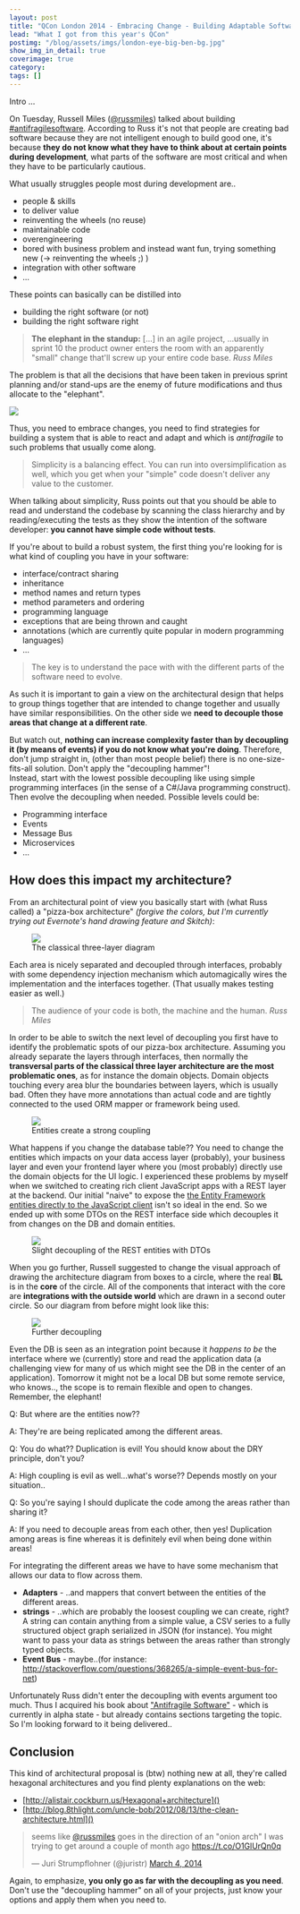 ```yaml
---
layout: post
title: "QCon London 2014 - Embracing Change - Building Adaptable Software with Events"
lead: "What I got from this year's QCon"
postimg: "/blog/assets/imgs/london-eye-big-ben-bg.jpg"
show_img_in_detail: true
coverimage: true
category:
tags: []
---
```


Intro ...

On Tuesday, Russell Miles ([@russmiles](https://twitter.com/russmiles)) talked about building [#antifragilesoftware](https://twitter.com/search?q=%23antifragilesoftware&src=typd). According to Russ it's not that people are creating bad software because they are not intelligent enough to build good one, it's because **they do not know what they have to think about at certain points during development**, what parts of the software are most critical and when they have to be particularly cautious. 

What usually struggles people most during development are..

- people & skills
- to deliver value
- reinventing the wheels (no reuse)
- maintainable code
- overengineering
- bored with business problem and instead want fun, trying something new (-> reinventing the wheels ;) )
- integration with other software
- ...

These points can basically can be distilled into

- building the right software (or not)
- building the right software right

> **The elephant in the standup:** [...] in an agile project, ...usually in sprint 10 the product owner enters the room with an apparently "small" change that'll screw up your entire code base. <cite>Russ Miles</cite>

The problem is that all the decisions that have been taken in previous sprint planning and/or stand-ups are the enemy of future modifications and thus allocate to the "elephant".

![](/blog/assets/imgs/elephant-standup.png)

Thus, you need to embrace changes, you need to find strategies for building a system that is able to react and adapt and which is _antifragile_ to such problems that usually come along.

> Simplicity is a balancing effect. You can run into oversimplification as well, which you get when your "simple" code doesn't deliver any value to the customer.

When talking about simplicity, Russ points out that you should be able to read and understand the codebase by scanning the class hierarchy and by reading/executing the tests as they show the intention of the software developer: **you cannot have simple code without tests**.

If you're about to build a robust system, the first thing you're looking for is what kind of coupling you have in your software:

- interface/contract sharing
- inheritance
- method names and return types
- method parameters and ordering
- programming language
- exceptions that are being thrown and caught
- annotations (which are currently quite popular in modern programming languages)
- ...

> The key is to understand the pace with with the different parts of the software need to evolve.

As such it is important to gain a view on the architectural design that helps to group things together that are intended to change together and usually have similar responsibilities. On the other side we **need to decouple those areas that change at a different rate**.

But watch out, **nothing can increase complexity faster than by decoupling it (by means of events) if you do not know what you're doing**. Therefore, don't jump straight in, (other than most people belief) there is no one-size-fits-all solution. Don't apply the "decoupling hammer"!  
Instead, start with the lowest possible decoupling like using simple programming interfaces (in the sense of a C#/Java programming construct). Then evolve the decoupling when needed. Possible levels could be:

- Programming interface
- Events
- Message Bus
- Microservices
- ...

## How does this impact my architecture?

From an architectural point of view you basically start with (what Russ called) a "pizza-box architecture" _(forgive the colors, but I'm currently trying out Evernote's hand drawing feature and Skitch)_:

<figure>
  <img src="/blog/assets/imgs/pizzabox-architecture.png" />
  <figcaption>The classical three-layer diagram</figcaption>
</figure>

Each area is nicely separated and decoupled through interfaces, probably with some dependency injection mechanism which automagically wires the implementation and the interfaces together. (That usually makes testing easier as well.)

> The audience of your code is both, the machine and the human. <cite>Russ Miles</cite>

In order to be able to switch the next level of decoupling you first have to identify the problematic spots of our pizza-box architecture. Assuming you already separate the layers through interfaces, then normally the **transversal parts of the classical three layer architecture are the most problematic ones**, as for instance the domain objects. Domain objects touching every area blur the boundaries between layers, which is usually bad. Often they have more annotations than actual code and are tightly connected to the used ORM mapper or framework being used.

<figure>
  <img src="/blog/assets/imgs/pizzabox-architecture-coupling.png" />
  <figcaption>Entities create a strong coupling</figcaption>
</figure>

What happens if you change the database table?? You need to change the entities which impacts on your data access layer (probably), your business layer and even your frontend layer where you (most probably) directly use the domain objects for the UI logic. I experienced these problems by myself when we switched to creating rich client JavaScript apps with a REST layer at the backend. Our initial "naive" to expose the [the Entity Framework entities directly to the JavaScript client](/blog/2012/10/lessions-learned-dont-expose-ef-entities-to-the-client-directly/) isn't so ideal in the end. So we ended up with some DTOs on the REST interface side which decouples it from changes on the DB and domain entities.

<figure>
  <img src="/blog/assets/imgs/pizzabox-architecture-dtos.png" />
  <figcaption>Slight decoupling of the REST entities with DTOs</figcaption>
</figure>

When you go further, Russell suggested to change the visual approach of drawing the architecture diagram from boxes to a circle, where the real **BL** is in the **core** of the circle. All of the components that interact with the core are **integrations with the outside world** which are drawn in a second outer circle. So our diagram from before might look like this:

<figure>
  <img src="/blog/assets/imgs/pie-architecture.png" />
  <figcaption>Further decoupling</figcaption>
</figure>

Even the DB is seen as an integration point because it _happens to be_ the interface where we (currently) store and read the application data (a challenging view for many of us which might see the DB in the center of an application). Tomorrow it might not be a local DB but some remote service, who knows.., the scope is to remain flexible and open to changes. Remember, the elephant!

<div class="interview">
<p>
  <span class="label label-default">Q:</span> But where are the entities now??
</p>
<p>
  <span class="label label-primary">A:</span> They're are being replicated among the different areas.
</p>
<p>
<span class="label label-default">Q:</span> You do what?? Duplication is evil! You should know about the DRY principle, don't you?
</p>
<p>
<span class="label label-primary">A:</span> High coupling is evil as well...what's worse?? Depends mostly on your situation..
</p>
<p>
<span class="label label-default">Q:</span> So you're saying I should duplicate the code among the areas rather than sharing it?
</p>
<p>
<span class="label label-primary">A:</span> If you need to decouple areas from each other, then yes! Duplication among areas is fine whereas it is definitely evil when being done within areas!
</p>
</div>

For integrating the different areas we have to have some mechanism that allows our data to flow across them.

- **Adapters** - ..and mappers that convert between the entities of the different areas.
- **strings** - ..which are probably the loosest coupling we can create, right? A string can contain anything from a simple value, a CSV series to a fully structured object graph serialized in JSON (for instance). You might want to pass your data as strings between the areas rather than strongly typed objects.
- **Event Bus** - maybe..(for instance: http://stackoverflow.com/questions/368265/a-simple-event-bus-for-net)

Unfortunately Russ didn't enter the decoupling with events argument too much. Thus I acquired his book about ["Antifragile Software"](https://leanpub.com/antifragilesoftware) - which is currently in alpha state - but already contains sections targeting the topic. So I'm looking forward to it being delivered..

## Conclusion

This kind of architectural proposal is (btw) nothing new at all, they're called hexagonal architectures and you find plenty explanations on the web:

- [http://alistair.cockburn.us/Hexagonal+architecture]()
- [http://blog.8thlight.com/uncle-bob/2012/08/13/the-clean-architecture.html]()

<blockquote class="twitter-tweet" lang="en"><p>seems like <a href="https://twitter.com/russmiles">@russmiles</a> goes in the direction of an &quot;onion arch&quot; I was trying to get around a couple of month ago <a href="https://t.co/O1GlUrQn0q">https://t.co/O1GlUrQn0q</a></p>&mdash; Juri Strumpflohner (@juristr) <a href="https://twitter.com/juristr/statuses/440801487065579520">March 4, 2014</a></blockquote>
<script async src="//platform.twitter.com/widgets.js" charset="utf-8"></script>

Again, to emphasize, **you only go as far with the decoupling as you need**. Don't use the "decoupling hammer" on all of your projects, just know your options and apply them when you need to.
